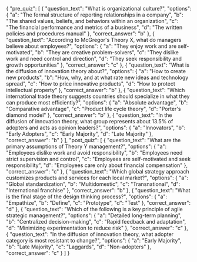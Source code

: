 {
  "pre_quiz": [
    {
      "question_text": "What is organizational culture?",
      "options": {
        "a": "The formal structure of reporting relationships in a company",
        "b": "The shared values, beliefs, and behaviors within an organization",
        "c": "The financial performance and metrics of a business",
        "d": "The written policies and procedures manual"
      },
      "correct_answer": "b"
    },
    {
      "question_text": "According to McGregor's Theory X, what do managers believe about employees?",
      "options": {
        "a": "They enjoy work and are self-motivated",
        "b": "They are creative problem-solvers",
        "c": "They dislike work and need control and direction",
        "d": "They seek responsibility and growth opportunities"
      },
      "correct_answer": "c"
    },
    {
      "question_text": "What is the diffusion of innovation theory about?",
      "options": {
        "a": "How to create new products",
        "b": "How, why, and at what rate new ideas and technology spread",
        "c": "How to price innovative products",
        "d": "How to protect intellectual property"
      },
      "correct_answer": "b"
    },
    {
      "question_text": "Which international trade theory suggests countries should specialize in what they can produce most efficiently?",
      "options": {
        "a": "Absolute advantage",
        "b": "Comparative advantage",
        "c": "Product life cycle theory",
        "d": "Porter's diamond model"
      },
      "correct_answer": "b"
    },
    {
      "question_text": "In the diffusion of innovation theory, what group represents about 13.5% of adopters and acts as opinion leaders?",
      "options": {
        "a": "Innovators",
        "b": "Early Adopters",
        "c": "Early Majority",
        "d": "Late Majority"
      },
      "correct_answer": "b"
    }
  ],
  "post_quiz": [
    {
      "question_text": "What are the primary assumptions of Theory Y management?",
      "options": {
        "a": "Employees dislike work and avoid responsibility",
        "b": "Employees need strict supervision and control",
        "c": "Employees are self-motivated and seek responsibility",
        "d": "Employees care only about financial compensation"
      },
      "correct_answer": "c"
    },
    {
      "question_text": "Which global strategy approach customizes products and services for each local market?",
      "options": {
        "a": "Global standardization",
        "b": "Multidomestic",
        "c": "Transnational",
        "d": "International franchise"
      },
      "correct_answer": "b"
    },
    {
      "question_text": "What is the final stage of the design thinking process?",
      "options": {
        "a": "Empathize",
        "b": "Define",
        "c": "Prototype",
        "d": "Test"
      },
      "correct_answer": "d"
    },
    {
      "question_text": "Which of the following is a key principle of agile strategic management?",
      "options": {
        "a": "Detailed long-term planning",
        "b": "Centralized decision-making",
        "c": "Rapid feedback and adaptation",
        "d": "Minimizing experimentation to reduce risk"
      },
      "correct_answer": "c"
    },
    {
      "question_text": "In the diffusion of innovation theory, what adopter category is most resistant to change?",
      "options": {
        "a": "Early Majority",
        "b": "Late Majority",
        "c": "Laggards",
        "d": "Non-adopters"
      },
      "correct_answer": "c"
    }
  ]
}

